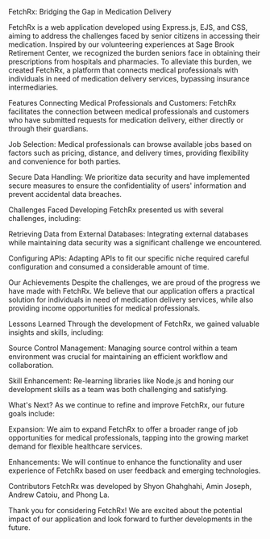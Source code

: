 FetchRx: Bridging the Gap in Medication Delivery

FetchRx is a web application developed using Express.js, EJS, and CSS, aiming to address the challenges faced by senior citizens in accessing their medication. Inspired by our volunteering experiences at Sage Brook Retirement Center, we recognized the burden seniors face in obtaining their prescriptions from hospitals and pharmacies. To alleviate this burden, we created FetchRx, a platform that connects medical professionals with individuals in need of medication delivery services, bypassing insurance intermediaries.

Features
Connecting Medical Professionals and Customers: FetchRx facilitates the connection between medical professionals and customers who have submitted requests for medication delivery, either directly or through their guardians.

Job Selection: Medical professionals can browse available jobs based on factors such as pricing, distance, and delivery times, providing flexibility and convenience for both parties.

Secure Data Handling: We prioritize data security and have implemented secure measures to ensure the confidentiality of users' information and prevent accidental data breaches.

Challenges Faced
Developing FetchRx presented us with several challenges, including:

Retrieving Data from External Databases: Integrating external databases while maintaining data security was a significant challenge we encountered.

Configuring APIs: Adapting APIs to fit our specific niche required careful configuration and consumed a considerable amount of time.

Our Achievements
Despite the challenges, we are proud of the progress we have made with FetchRx. We believe that our application offers a practical solution for individuals in need of medication delivery services, while also providing income opportunities for medical professionals.

Lessons Learned
Through the development of FetchRx, we gained valuable insights and skills, including:

Source Control Management: Managing source control within a team environment was crucial for maintaining an efficient workflow and collaboration.

Skill Enhancement: Re-learning libraries like Node.js and honing our development skills as a team was both challenging and satisfying.

What's Next?
As we continue to refine and improve FetchRx, our future goals include:

Expansion: We aim to expand FetchRx to offer a broader range of job opportunities for medical professionals, tapping into the growing market demand for flexible healthcare services.

Enhancements: We will continue to enhance the functionality and user experience of FetchRx based on user feedback and emerging technologies.

Contributors
FetchRx was developed by Shyon Ghahghahi, Amin Joseph, Andrew Catoiu, and Phong La.

Thank you for considering FetchRx! We are excited about the potential impact of our application and look forward to further developments in the future.
